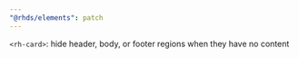 ```yaml
---
"@rhds/elements": patch
---
```

`<rh-card>`: hide header, body, or footer regions when they have no content
